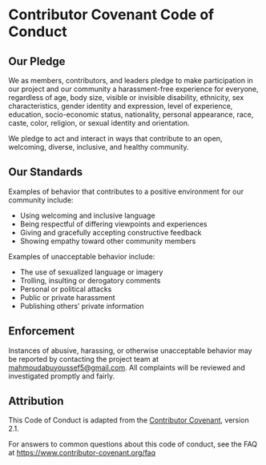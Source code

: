 # Contributor Covenant Code of Conduct

## Our Pledge

We as members, contributors, and leaders pledge to make participation in our project and our community a harassment-free experience for everyone, regardless of age, body size, visible or invisible disability, ethnicity, sex characteristics, gender identity and expression, level of experience, education, socio-economic status, nationality, personal appearance, race, caste, color, religion, or sexual identity and orientation.

We pledge to act and interact in ways that contribute to an open, welcoming, diverse, inclusive, and healthy community.

## Our Standards

Examples of behavior that contributes to a positive environment for our community include:

- Using welcoming and inclusive language
- Being respectful of differing viewpoints and experiences
- Giving and gracefully accepting constructive feedback
- Showing empathy toward other community members

Examples of unacceptable behavior include:

- The use of sexualized language or imagery
- Trolling, insulting or derogatory comments
- Personal or political attacks
- Public or private harassment
- Publishing others’ private information

## Enforcement

Instances of abusive, harassing, or otherwise unacceptable behavior may be reported by contacting the project team at mahmoudabuyoussef5@gmail.com. All complaints will be reviewed and investigated promptly and fairly.

## Attribution

This Code of Conduct is adapted from the [Contributor Covenant](https://www.contributor-covenant.org), version 2.1.

For answers to common questions about this code of conduct, see the FAQ at https://www.contributor-covenant.org/faq
